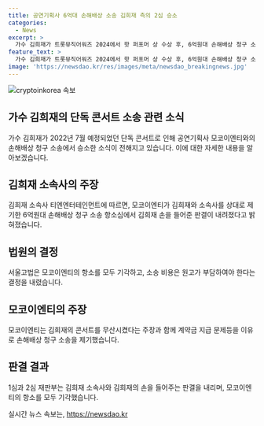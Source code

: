 ```yaml
---
title: 공연기획사 6억대 손해배상 소송 김희재 측의 2심 승소
categories:
  - News
excerpt: >
  가수 김희재가 트롯뮤직어워즈 2024에서 핫 퍼포머 상 수상 후, 6억원대 손해배상 청구 소송 항소심에서 모코이엔티에 승소했다. 모코이엔티는 김희재의 콘서트 공연기획사로, 약속된 계약금을 지불하지 않아 콘서트가 취소되었고, 손해배상을 청구했으나 법원은 김희재 측을 지지했다. 1심과 2심에서 판결이 김희재에게 유리하게 나와 소송비용도 상대방이 부담해야 한다.
feature_text: >
  가수 김희재가 트롯뮤직어워즈 2024에서 핫 퍼포머 상 수상 후, 6억원대 손해배상 청구 소송 항소심에서 모코이엔티에 승소했다. 모코이엔티는 김희재의 콘서트 공연기획사로, 약속된 계약금을 지불하지 않아 콘서트가 취소되었고, 손해배상을 청구했으나 법원은 김희재 측을 지지했다. 1심과 2심에서 판결이 김희재에게 유리하게 나와 소송비용도 상대방이 부담해야 한다.
image: 'https://newsdao.kr/res/images/meta/newsdao_breakingnews.jpg'
---
```


<p><img src="https://newsdao.kr/res/images/meta/newsdao_breakingnews.jpg" alt="cryptoinkorea 속보" /></p>

<h2 data-ke-size="size26">가수 김희재의 단독 콘서트 소송 관련 소식</h2>

<p data-ke-size="size16">가수 김희재가 2022년 7월 예정되었던 단독 콘서트로 인해 공연기획사 모코이엔티와의 손해배상 청구 소송에서 승소한 소식이 전해지고 있습니다. 이에 대한 자세한 내용을 알아보겠습니다.</p>

<h2 data-ke-size="size26">김희재 소속사의 주장</h2>

<p data-ke-size="size16">김희재 소속사 티엔엔터테인먼트에 따르면, 모코이엔티가 김희재와 소속사를 상대로 제기한 6억원대 손해배상 청구 소송 항소심에서 김희재 손을 들어준 판결이 내려졌다고 밝혀졌습니다.</p>

<h2 data-ke-size="size26">법원의 결정</h2>

<p data-ke-size="size16">서울고법은 모코이엔티의 항소를 모두 기각하고, 소송 비용은 원고가 부담하여야 한다는 결정을 내렸습니다.</p>

<h2 data-ke-size="size26">모코이엔티의 주장</h2>

<p data-ke-size="size16">모코이엔티는 김희재의 콘서트를 무산시켰다는 주장과 함께 계약금 지급 문제등을 이유로 손해배상 청구 소송을 제기했습니다.</p>

<h2 data-ke-size="size26">판결 결과</h2>

<p data-ke-size="size16">1심과 2심 재판부는 김희재 소속사와 김희재의 손을 들어주는 판결을 내리며, 모코이엔티의 항소를 모두 기각했습니다.</p>
실시간 뉴스 속보는, <a href="https://newsdao.kr" rel="dofollow">https://newsdao.kr</a>


